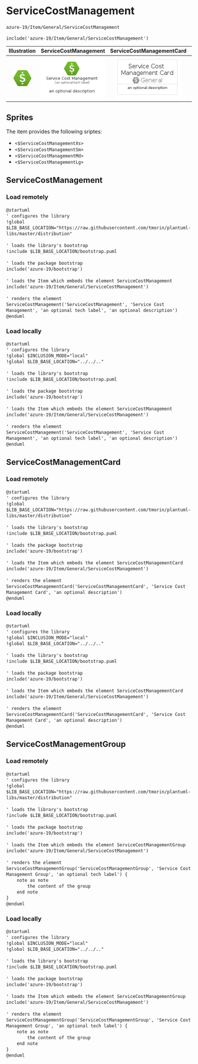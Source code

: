 # ServiceCostManagement


```text
azure-19/Item/General/ServiceCostManagement
```

```text
include('azure-19/Item/General/ServiceCostManagement')
```



| Illustration | ServiceCostManagement | ServiceCostManagementCard | ServiceCostManagementGroup |
| :---: | :---: | :---: | :---: |
| ![illustration for Illustration](../../../azure-19/Item/General/ServiceCostManagement.png) | ![illustration for ServiceCostManagement](../../../azure-19/Item/General/ServiceCostManagement.Local.png) | ![illustration for ServiceCostManagementCard](../../../azure-19/Item/General/ServiceCostManagementCard.Local.png) | ![illustration for ServiceCostManagementGroup](../../../azure-19/Item/General/ServiceCostManagementGroup.Local.png) |



## Sprites
The item provides the following sriptes:

- `<$ServiceCostManagementXs>`
- `<$ServiceCostManagementSm>`
- `<$ServiceCostManagementMd>`
- `<$ServiceCostManagementLg>`





## ServiceCostManagement

### Load remotely
```plantuml
@startuml
' configures the library
!global $LIB_BASE_LOCATION="https://raw.githubusercontent.com/tmorin/plantuml-libs/master/distribution"

' loads the library's bootstrap
!include $LIB_BASE_LOCATION/bootstrap.puml

' loads the package bootstrap
include('azure-19/bootstrap')

' loads the Item which embeds the element ServiceCostManagement
include('azure-19/Item/General/ServiceCostManagement')

' renders the element
ServiceCostManagement('ServiceCostManagement', 'Service Cost Management', 'an optional tech label', 'an optional description')
@enduml
```

### Load locally
```plantuml
@startuml
' configures the library
!global $INCLUSION_MODE="local"
!global $LIB_BASE_LOCATION="../../.."

' loads the library's bootstrap
!include $LIB_BASE_LOCATION/bootstrap.puml

' loads the package bootstrap
include('azure-19/bootstrap')

' loads the Item which embeds the element ServiceCostManagement
include('azure-19/Item/General/ServiceCostManagement')

' renders the element
ServiceCostManagement('ServiceCostManagement', 'Service Cost Management', 'an optional tech label', 'an optional description')
@enduml
```

## ServiceCostManagementCard

### Load remotely
```plantuml
@startuml
' configures the library
!global $LIB_BASE_LOCATION="https://raw.githubusercontent.com/tmorin/plantuml-libs/master/distribution"

' loads the library's bootstrap
!include $LIB_BASE_LOCATION/bootstrap.puml

' loads the package bootstrap
include('azure-19/bootstrap')

' loads the Item which embeds the element ServiceCostManagementCard
include('azure-19/Item/General/ServiceCostManagement')

' renders the element
ServiceCostManagementCard('ServiceCostManagementCard', 'Service Cost Management Card', 'an optional description')
@enduml
```

### Load locally
```plantuml
@startuml
' configures the library
!global $INCLUSION_MODE="local"
!global $LIB_BASE_LOCATION="../../.."

' loads the library's bootstrap
!include $LIB_BASE_LOCATION/bootstrap.puml

' loads the package bootstrap
include('azure-19/bootstrap')

' loads the Item which embeds the element ServiceCostManagementCard
include('azure-19/Item/General/ServiceCostManagement')

' renders the element
ServiceCostManagementCard('ServiceCostManagementCard', 'Service Cost Management Card', 'an optional description')
@enduml
```

## ServiceCostManagementGroup

### Load remotely
```plantuml
@startuml
' configures the library
!global $LIB_BASE_LOCATION="https://raw.githubusercontent.com/tmorin/plantuml-libs/master/distribution"

' loads the library's bootstrap
!include $LIB_BASE_LOCATION/bootstrap.puml

' loads the package bootstrap
include('azure-19/bootstrap')

' loads the Item which embeds the element ServiceCostManagementGroup
include('azure-19/Item/General/ServiceCostManagement')

' renders the element
ServiceCostManagementGroup('ServiceCostManagementGroup', 'Service Cost Management Group', 'an optional tech label') {
    note as note
        the content of the group
    end note
}
@enduml
```

### Load locally
```plantuml
@startuml
' configures the library
!global $INCLUSION_MODE="local"
!global $LIB_BASE_LOCATION="../../.."

' loads the library's bootstrap
!include $LIB_BASE_LOCATION/bootstrap.puml

' loads the package bootstrap
include('azure-19/bootstrap')

' loads the Item which embeds the element ServiceCostManagementGroup
include('azure-19/Item/General/ServiceCostManagement')

' renders the element
ServiceCostManagementGroup('ServiceCostManagementGroup', 'Service Cost Management Group', 'an optional tech label') {
    note as note
        the content of the group
    end note
}
@enduml
```


